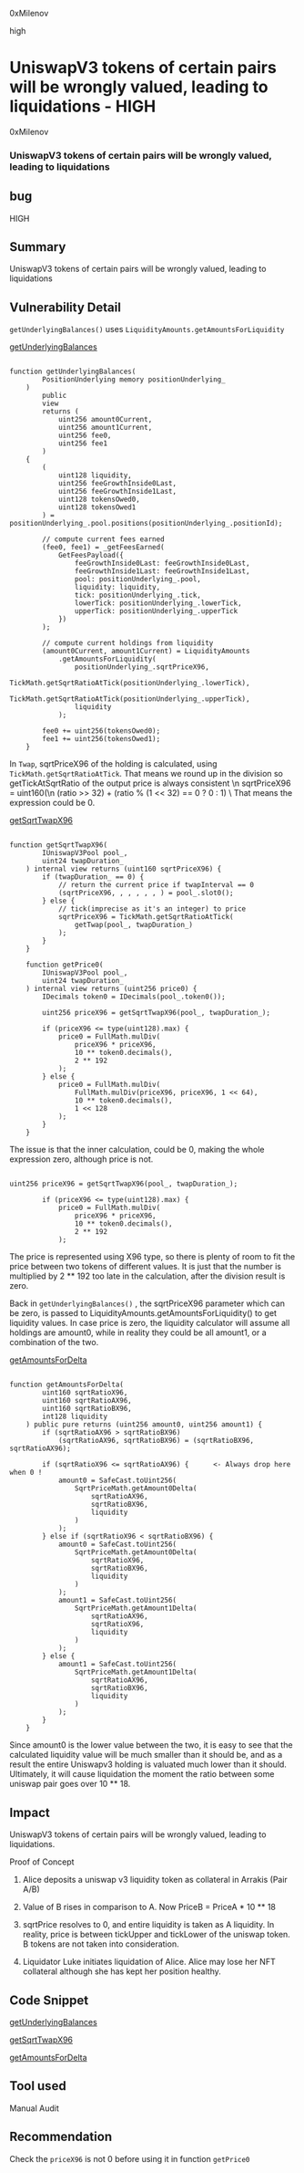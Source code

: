 0xMilenov

high

# UniswapV3 tokens of certain pairs will be wrongly valued, leading to liquidations   - HIGH

0xMilenov


### UniswapV3 tokens of certain pairs will be wrongly valued, leading to liquidations

## bug 

HIGH

## Summary

UniswapV3 tokens of certain pairs will be wrongly valued, leading to liquidations

## Vulnerability Detail


 `getUnderlyingBalances()` uses  `LiquidityAmounts.getAmountsForLiquidity`

[getUnderlyingBalances](https://github.com/sherlock-audit/2023-06-arrakis/blob/main/v2-core/contracts/libraries/Underlying.sol#L254-L298)

```solidity

function getUnderlyingBalances(
        PositionUnderlying memory positionUnderlying_
    )
        public
        view
        returns (
            uint256 amount0Current,
            uint256 amount1Current,
            uint256 fee0,
            uint256 fee1
        )
    {
        (
            uint128 liquidity,
            uint256 feeGrowthInside0Last,
            uint256 feeGrowthInside1Last,
            uint128 tokensOwed0,
            uint128 tokensOwed1
        ) = positionUnderlying_.pool.positions(positionUnderlying_.positionId);

        // compute current fees earned
        (fee0, fee1) = _getFeesEarned(
            GetFeesPayload({
                feeGrowthInside0Last: feeGrowthInside0Last,
                feeGrowthInside1Last: feeGrowthInside1Last,
                pool: positionUnderlying_.pool,
                liquidity: liquidity,
                tick: positionUnderlying_.tick,
                lowerTick: positionUnderlying_.lowerTick,
                upperTick: positionUnderlying_.upperTick
            })
        );

        // compute current holdings from liquidity
        (amount0Current, amount1Current) = LiquidityAmounts
            .getAmountsForLiquidity(
                positionUnderlying_.sqrtPriceX96,
                TickMath.getSqrtRatioAtTick(positionUnderlying_.lowerTick),
                TickMath.getSqrtRatioAtTick(positionUnderlying_.upperTick),
                liquidity
            );

        fee0 += uint256(tokensOwed0);
        fee1 += uint256(tokensOwed1);
    }

```


In `Twap`, sqrtPriceX96 of the holding is calculated, using `TickMath.getSqrtRatioAtTick`.
That means we round up in the division so getTickAtSqrtRatio of the output price is always consistent \\n sqrtPriceX96 = uint160(\\n (ratio >> 32) + (ratio % (1 << 32) == 0 ? 0 : 1) \ 
That means the expression could be 0. 

[getSqrtTwapX96](https://github.com/sherlock-audit/2023-06-arrakis/blob/main/v2-manager-templates/contracts/libraries/Twap.sol#L30-L66)


```solidity 

function getSqrtTwapX96(
        IUniswapV3Pool pool_,
        uint24 twapDuration_
    ) internal view returns (uint160 sqrtPriceX96) {
        if (twapDuration_ == 0) {
            // return the current price if twapInterval == 0
            (sqrtPriceX96, , , , , , ) = pool_.slot0();
        } else {
            // tick(imprecise as it's an integer) to price
            sqrtPriceX96 = TickMath.getSqrtRatioAtTick(
                getTwap(pool_, twapDuration_)
            );
        }
    }

    function getPrice0(
        IUniswapV3Pool pool_,
        uint24 twapDuration_
    ) internal view returns (uint256 price0) {
        IDecimals token0 = IDecimals(pool_.token0());

        uint256 priceX96 = getSqrtTwapX96(pool_, twapDuration_);

        if (priceX96 <= type(uint128).max) {
            price0 = FullMath.mulDiv(
                priceX96 * priceX96,
                10 ** token0.decimals(),
                2 ** 192
            );
        } else {
            price0 = FullMath.mulDiv(
                FullMath.mulDiv(priceX96, priceX96, 1 << 64),
                10 ** token0.decimals(),
                1 << 128
            );
        }
    }

```


The issue is that the inner calculation, could be 0, making the whole expression zero, although price is not.


```solidity

uint256 priceX96 = getSqrtTwapX96(pool_, twapDuration_);

        if (priceX96 <= type(uint128).max) {
            price0 = FullMath.mulDiv(
                priceX96 * priceX96,
                10 ** token0.decimals(),
                2 ** 192
            );

```


The price is represented using X96 type, so there is plenty of room to fit the price between two tokens of different values. It is just that the number is multiplied by 2 ** 192 too late in the calculation, after the division result is zero.


Back in   `getUnderlyingBalances()` , the sqrtPriceX96 parameter which can be zero, is passed to LiquidityAmounts.getAmountsForLiquidity() to get liquidity values. In case price is zero, the liquidity calculator will assume all holdings are amount0, while in reality they could be all amount1, or a combination of the two.


[getAmountsForDelta](https://github.com/sherlock-audit/2023-06-arrakis/blob/main/v2-core/contracts/libraries/Underlying.sol#L302-L343)

```solidity 

function getAmountsForDelta(
        uint160 sqrtRatioX96,
        uint160 sqrtRatioAX96,
        uint160 sqrtRatioBX96,
        int128 liquidity
    ) public pure returns (uint256 amount0, uint256 amount1) {
        if (sqrtRatioAX96 > sqrtRatioBX96)
            (sqrtRatioAX96, sqrtRatioBX96) = (sqrtRatioBX96, sqrtRatioAX96);

        if (sqrtRatioX96 <= sqrtRatioAX96) {      <- Always drop here when 0 !
            amount0 = SafeCast.toUint256(
                SqrtPriceMath.getAmount0Delta(
                    sqrtRatioAX96,
                    sqrtRatioBX96,
                    liquidity
                )
            );
        } else if (sqrtRatioX96 < sqrtRatioBX96) {
            amount0 = SafeCast.toUint256(
                SqrtPriceMath.getAmount0Delta(
                    sqrtRatioX96,
                    sqrtRatioBX96,
                    liquidity
                )
            );
            amount1 = SafeCast.toUint256(
                SqrtPriceMath.getAmount1Delta(
                    sqrtRatioAX96,
                    sqrtRatioX96,
                    liquidity
                )
            );
        } else {
            amount1 = SafeCast.toUint256(
                SqrtPriceMath.getAmount1Delta(
                    sqrtRatioAX96,
                    sqrtRatioBX96,
                    liquidity
                )
            );
        }
    }

```


Since amount0 is the lower value between the two, it is easy to see that the calculated liquidity value will be much smaller than it should be, and as a result the entire Uniswapv3 holding is valuated much lower than it should. Ultimately, it will cause liquidation the moment the ratio between some uniswap pair goes over 10 ** 18.

## Impact

UniswapV3 tokens of certain pairs will be wrongly valued, leading to liquidations.

Proof of Concept

1. Alice deposits a uniswap v3 liquidity token as collateral in Arrakis (Pair A/B)
   
2. Value of B rises in comparison to A. Now PriceB = PriceA * 10 ** 18
   
3. sqrtPrice resolves to 0, and entire liquidity is taken as A liquidity. In reality, price is between tickUpper and tickLower of the uniswap token. B tokens are not taken into consideration.
   
4. Liquidator Luke initiates liquidation of Alice. Alice may lose her NFT collateral although she has kept her position healthy.

## Code Snippet

[getUnderlyingBalances](https://github.com/sherlock-audit/2023-06-arrakis/blob/main/v2-core/contracts/libraries/Underlying.sol#L254-L298)

[getSqrtTwapX96](https://github.com/sherlock-audit/2023-06-arrakis/blob/main/v2-manager-templates/contracts/libraries/Twap.sol#L30-L66)

[getAmountsForDelta](https://github.com/sherlock-audit/2023-06-arrakis/blob/main/v2-core/contracts/libraries/Underlying.sol#L302-L343)

## Tool used

Manual Audit

## Recommendation

Check the `priceX96` is not 0 before using it in  function   `getPrice0`